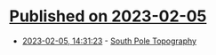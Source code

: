 # [Published on 2023-02-05](index.md)

* [2023-02-05, 14:31:23](https://news.ycombinator.com/item?id=34665174) - [South Pole Topography](https://brr.fyi/posts/south-pole-topography)
